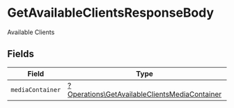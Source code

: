 # GetAvailableClientsResponseBody

Available Clients


## Fields

| Field                                                                                                         | Type                                                                                                          | Required                                                                                                      | Description                                                                                                   |
| ------------------------------------------------------------------------------------------------------------- | ------------------------------------------------------------------------------------------------------------- | ------------------------------------------------------------------------------------------------------------- | ------------------------------------------------------------------------------------------------------------- |
| `mediaContainer`                                                                                              | [?Operations\GetAvailableClientsMediaContainer](../../Models/Operations/GetAvailableClientsMediaContainer.md) | :heavy_minus_sign:                                                                                            | N/A                                                                                                           |